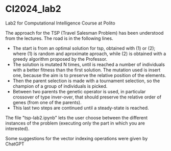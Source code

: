 # CI2024_lab2
Lab2 for Computational Intelligence Course at Polito

The approach for the TSP (Travel Salesman Problem) has been understood from the lectures. The road is in the following lines.
- The start is from an optimal solution for tsp, obtained with (1) or (2); where (1) is random and aproximate aproach, while (2) is obtained with a greedy algorithm proposed by the Professor.
- The solution is mutated N times, until is reached a number of individuals with a better fitness than the first solution. The mutation used is insert one, because the aim is to preserve the relative position of the elements.
- Then the parent selection is made with a tournament selection, so the champion of a group of individuals is picked.
- Between two parents the genetic operator is used, in particular crossover of type inver-over, that should preserve the relative order of genes (from one of the parents).
- This last two steps are continued until a steady-state is reached.   

The file "tsp-lab2.ipynb" lets the user choose between the different instances of the problem (executing only the part in which you are interested).

Some suggestions for the vector indexing operations were given by ChatGPT
